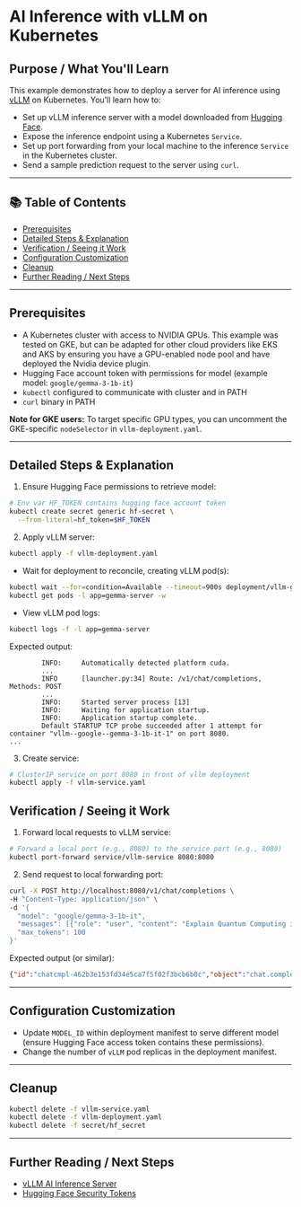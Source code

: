 # AI Inference with vLLM on Kubernetes

## Purpose / What You'll Learn

This example demonstrates how to deploy a server for AI inference using [vLLM](https://docs.vllm.ai/en/latest/) on Kubernetes. You’ll learn how to:

- Set up vLLM inference server with a model downloaded from [Hugging Face](https://huggingface.co/).
- Expose the inference endpoint using a Kubernetes `Service`.
- Set up port forwarding from your local machine to the inference `Service` in the Kubernetes cluster.
- Send a sample prediction request to the server using `curl`.

---

## 📚 Table of Contents

- [Prerequisites](#prerequisites)
- [Detailed Steps & Explanation](#detailed-steps--explanation)
- [Verification / Seeing it Work](#verification--seeing-it-work)
- [Configuration Customization](#configuration-customization)
- [Cleanup](#cleanup)
- [Further Reading / Next Steps](#further-reading--next-steps)

---

## Prerequisites

- A Kubernetes cluster with access to NVIDIA GPUs. This example was tested on GKE, but can be adapted for other cloud providers like EKS and AKS by ensuring you have a GPU-enabled node pool and have deployed the Nvidia device plugin.
- Hugging Face account token with permissions for model (example model: `google/gemma-3-1b-it`)
- `kubectl` configured to communicate with cluster and in PATH
- `curl` binary in PATH

**Note for GKE users:** To target specific GPU types, you can uncomment the GKE-specific `nodeSelector` in `vllm-deployment.yaml`.

---

## Detailed Steps & Explanation

1. Ensure Hugging Face permissions to retrieve model:

```bash
# Env var HF_TOKEN contains hugging face account token
kubectl create secret generic hf-secret \
  --from-literal=hf_token=$HF_TOKEN
```

2. Apply vLLM server:

```bash
kubectl apply -f vllm-deployment.yaml
```

  - Wait for deployment to reconcile, creating vLLM pod(s):

```bash
kubectl wait --for=condition=Available --timeout=900s deployment/vllm-gemma-deployment
kubectl get pods -l app=gemma-server -w
```

  - View vLLM pod logs:

```bash
kubectl logs -f -l app=gemma-server
```

Expected output:

```
        INFO:     Automatically detected platform cuda.
        ...
        INFO      [launcher.py:34] Route: /v1/chat/completions, Methods: POST
        ...
        INFO:     Started server process [13]
        INFO:     Waiting for application startup.
        INFO:     Application startup complete.
        Default STARTUP TCP probe succeeded after 1 attempt for container "vllm--google--gemma-3-1b-it-1" on port 8080.
...
```

3. Create service:

```bash
# ClusterIP service on port 8080 in front of vllm deployment
kubectl apply -f vllm-service.yaml
```

## Verification / Seeing it Work

1. Forward local requests to vLLM service:

```bash
# Forward a local port (e.g., 8080) to the service port (e.g., 8080)
kubectl port-forward service/vllm-service 8080:8080
```

2. Send request to local forwarding port:

```bash
curl -X POST http://localhost:8080/v1/chat/completions \
-H "Content-Type: application/json" \
-d '{
  "model": "google/gemma-3-1b-it",
  "messages": [{"role": "user", "content": "Explain Quantum Computing in simple terms."}],
  "max_tokens": 100
}'
```

Expected output (or similar):

```json
{"id":"chatcmpl-462b3e153fd34e5ca7f5f02f3bcb6b0c","object":"chat.completion","created":1753164476,"model":"google/gemma-3-1b-it","choices":[{"index":0,"message":{"role":"assistant","reasoning_content":null,"content":"Okay, let’s break down quantum computing in a way that’s hopefully understandable without getting lost in too much jargon. Here's the gist:\n\n**1. Classical Computers vs. Quantum Computers:**\n\n* **Classical Computers:** These are the computers you use every day – laptops, phones, servers. They store information as *bits*. A bit is like a light switch: it's either on (1) or off (0). Everything a classical computer does – from playing games","tool_calls":[]},"logprobs":null,"finish_reason":"length","stop_reason":null}],"usage":{"prompt_tokens":16,"total_tokens":116,"completion_tokens":100,"prompt_tokens_details":null},"prompt_logprobs":null}
```

---

## Configuration Customization

- Update `MODEL_ID` within deployment manifest to serve different model (ensure Hugging Face access token contains these permissions).
- Change the number of `vLLM` pod replicas in the deployment manifest.
---

## Cleanup

```bash
kubectl delete -f vllm-service.yaml
kubectl delete -f vllm-deployment.yaml
kubectl delete -f secret/hf_secret
```

---

## Further Reading / Next Steps

- [vLLM AI Inference Server](https://docs.vllm.ai/en/latest/) 
- [Hugging Face Security Tokens](https://huggingface.co/docs/hub/en/security-tokens)
